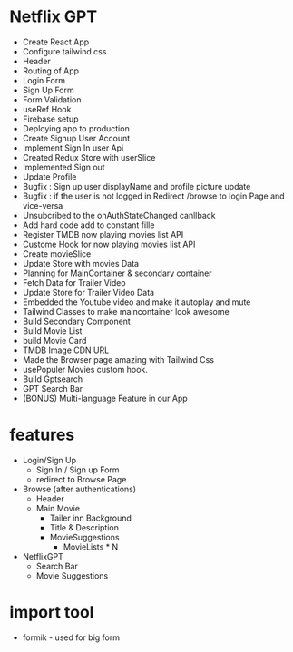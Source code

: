 # Netflix GPT

- Create React App
- Configure tailwind css
- Header
- Routing of App
- Login Form
- Sign Up Form
- Form Validation
- useRef Hook
- Firebase setup
- Deploying app to production
- Create Signup User Account
- Implement Sign In user Api
- Created Redux Store with userSlice
- Implemented Sign out
- Update Profile
- Bugfix : Sign up user displayName and profile picture update
- Bugfix : if the user is not logged in Redirect /browse to login Page and vice-versa
- Unsubcribed to the onAuthStateChanged canllback  
- Add hard code add to constant fille
- Register TMDB now playing movies list API
- Custome Hook for now playing movies list API
- Create movieSlice
- Update Store with movies Data
- Planning for MainContainer & secondary container
- Fetch Data for Trailer Video
- Update Store for Trailer Video Data
- Embedded the Youtube video and make it autoplay and mute
- Tailwind Classes to make maincontainer look awesome  
- Build Secondary Component
- Build Movie List
- build Movie Card
- TMDB Image CDN URL 
- Made the Browser page amazing with Tailwind Css
- usePopuler Movies custom hook.
- Build Gptsearch
- GPT Search Bar
- (BONUS) Multi-language Feature in our App
  


# features
- Login/Sign Up
  - Sign In / Sign up Form
  - redirect to Browse Page
- Browse (after authentications)
  - Header
  - Main Movie
    - Tailer inn Background
    - Title & Description
    - MovieSuggestions
      - MovieLists * N 
- NetflixGPT
  - Search Bar
  - Movie Suggestions
  





# import tool

* formik - used for big form





 <!-- npm install -g firebase-tools -->
  <!-- npm install firebase -->

  <!-- firebase login -->
  <!-- firebase init -->
  <!-- firebase deploy -->
  <!-- Are you ready to proceed? Yes -->
   <!-- Which Firebase features do you want to set up for this directory? Press Space to select features, then Enter to confirm your choices. Hosting: Configure files for Firebase Hosting and (optionally) set up GitHub   
Action deploys -->
<!-- Please select an option: Use an existing project -->
<!-- Select a default Firebase project for this directory: netflixgpt-3ac80 (NetflixGPT) -->
<!-- ? What do you want to use as your public directory? build
? Configure as a single-page app (rewrite all urls to /index.html)? No
? Set up automatic builds and deploys with GitHub? No -->